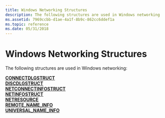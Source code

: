 ```yaml
---
title: Windows Networking Structures
description: The following structures are used in Windows networking
ms.assetid: 7969ccbb-d1ae-4a1f-8b9c-862cc6ddef1a
ms.topic: reference
ms.date: 05/31/2018
---
```


# Windows Networking Structures

The following structures are used in Windows networking:

<dl>

[**CONNECTDLGSTRUCT**](/windows/win32/api/winnetwk/ns-winnetwk-connectdlgstructa)  
[**DISCDLGSTRUCT**](/windows/win32/api/winnetwk/ns-winnetwk-discdlgstructa)  
[**NETCONNECTINFOSTRUCT**](/windows/desktop/api/Winnetwk/ns-winnetwk-netconnectinfostruct)  
[**NETINFOSTRUCT**](/windows/win32/api/winnetwk/ns-winnetwk-netinfostruct)  
[**NETRESOURCE**](/windows/desktop/api/Winnetwk/ns-winnetwk-netresourcea)  
[**REMOTE\_NAME\_INFO**](/windows/desktop/api/Winnetwk/ns-winnetwk-remote_name_infoa)  
[**UNIVERSAL\_NAME\_INFO**](/windows/desktop/api/Winnetwk/ns-winnetwk-universal_name_infoa)  
</dl>

 

 
